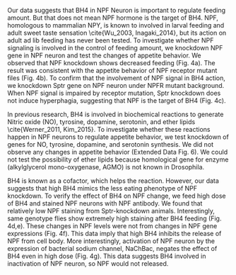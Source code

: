 
Our data suggests that BH4 in NPF Neuron is important to regulate feeding amount. But that does not mean NPF hormone is the target of BH4. NPF, homologous to mammalian NPY, is known to involved in larval feeding and adult sweet taste sensation \cite{Wu_2003, Inagaki_2014}, but its action on adult ad lib feeding has never been tested. To investigate whether NPF signaling is involved in the control of feeding amount, we knockdown NPF gene in NPF neuron and test the changes of appetite behavior. We observed that NPF knockdown shows decreased feeding (Fig. 4a). The result was consistent with the appetite behavior of NPF receptor mutant files (Fig.  4b). To confirm that the involvement of NPF signal in BH4 action, we knockdown Sptr gene on NPF neuron under NPFR mutant background. When NPF signal is impaired by receptor mutation, Sptr knockdown does not induce hyperphagia, suggesting that NPF is the target of BH4 (Fig. 4c). 

In previous research, BH4 is involved in biochemical reactions to generate Nitric oxide (NO), tyrosine, dopamine, serotonin, and ether lipids \cite{Werner_2011, Kim_2015}. To investigate whether these reactions happen in NPF neurons to regulate appetite behavior, we test knockdown of genes for NO, tyrosine, dopamine, and serotonin synthesis. We did not observe any changes in appetite behavior (Extended Data Fig. 6). We could not test the possibility of ether lipids because homological gene for enzyme (alkylglycerol mono-oxygenase, AGMO) is not known in Drosophila. 

BH4 is known as a cofactor, which helps the reaction. However, our data suggests that high BH4 mimics the less eating phenotype of NPF knockdown. To verify the effect of BH4 on NPF change, we feed high dose of BH4 and stained NPF neurons with NPF antibody. We found that relatively low NPF staining from Sptr-knockdown animals. Interestingly, same genotype flies show extremely high staining after BH4 feeding (Fig. 4d,e). These changes in NPF levels were not from changes in NPF gene expressions (Fig. 4f). This data imply that high BH4 inhibits the release of NPF from cell body. More interestingly, activation of NPF neuron by the expression of bacterial sodium channel, NaChBac, negates the effect of BH4 even in high dose (Fig. 4g). This data suggests BH4 involved in inactivation of NPF neuron, so NPF would not released. 
